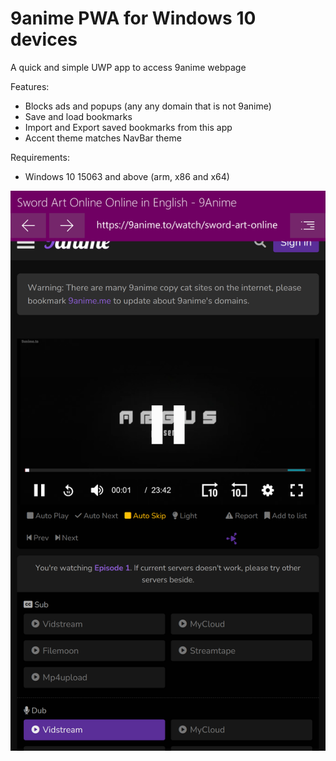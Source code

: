 # 9anime PWA for Windows 10 devices
A quick and simple UWP app to access 9anime webpage

Features:
- Blocks ads and popups (any any domain that is not 9anime)
- Save and load bookmarks
- Import and Export saved bookmarks from this app
- Accent theme matches NavBar theme

Requirements:
- Windows 10 15063 and above (arm, x86 and x64)

![](mobile-screen.png)

